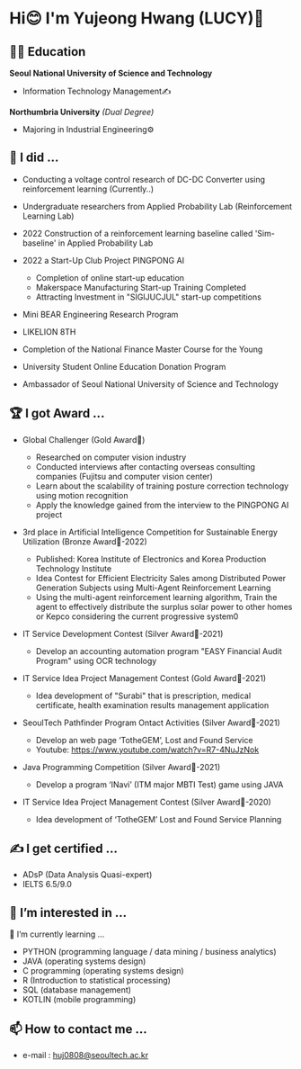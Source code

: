 # Hi😊 I'm Yujeong Hwang (LUCY)🙌

<!--
**HwnagYujeong0808/HwnagYujeong0808** is a ✨ _special_ ✨ repository because its `README.md` (this file) appears on your GitHub profile.

Here are some ideas to get you started:

- 🔭 I’m currently working on ...
- 🌱 I’m currently learning ...
- 👯 I’m looking to collaborate on ...
- 🤔 I’m looking for help with ...
- 💬 Ask me about ...
- 📫 How to reach me: ...
- 😄 Pronouns: ...
- ⚡ Fun fact: ...
-->

## 👩‍🎓 Education 

**Seoul National University of Science and Technology**
- Information Technology Management✍

**Northumbria University** *(Dual Degree)* 
- Majoring in Industrial Engineering⚙

## 📔 I did ...
    
- Conducting a voltage control research of DC-DC Converter using reinforcement learning (Currently..)

- Undergraduate researchers from Applied Probability Lab (Reinforcement Learning Lab)

- 2022 Construction of a reinforcement learning baseline called 'Sim-baseline' in Applied Probability Lab

- 2022 a Start-Up Club Project PINGPONG AI
    - Completion of online start-up education
    - Makerspace Manufacturing Start-up Training Completed
    - Attracting Investment in "SIGIJUCJUL" start-up competitions

- Mini BEAR Engineering Research Program

- LIKELION 8TH

- Completion of the National Finance Master Course for the Young

- University Student Online Education Donation Program

- Ambassador of Seoul National University of Science and Technology
    
## 🏆 I got Award ...

- Global Challenger (Gold Award🥇)
    - Researched on computer vision industry
    - Conducted interviews after contacting overseas consulting companies (Fujitsu and computer vision center)
    - Learn about the scalability of training posture correction technology using motion recognition
    - Apply the knowledge gained from the interview to the PINGPONG AI project 

- 3rd place in Artificial Intelligence Competition for Sustainable Energy Utilization (Bronze Award🥉-2022)
    - Published: Korea Institute of Electronics and Korea Production Technology Institute
    - Idea Contest for Efficient Electricity Sales among Distributed Power Generation Subjects using Multi-Agent Reinforcement Learning
    - Using the multi-agent reinforcement learning algorithm, Train the agent to effectively distribute the surplus solar power to other homes or Kepco considering the current progressive system0

- IT Service Development Contest (Silver Award🥈-2021)

    - Develop an accounting automation program "EASY Financial Audit Program" using OCR technology

- IT Service Idea Project Management Contest (Gold Award🥇-2021)
    - Idea development of "Surabi" that is prescription, medical certificate, health examination results management application

- SeoulTech Pathfinder Program Ontact Activities (Silver Award🥈-2021)
    - Develop an web page ‘TotheGEM’, Lost and Found Service 
    - Youtube: https://www.youtube.com/watch?v=R7-4NuJzNok

- Java Programming Competition (Silver Award🥈-2021)
    - Develop a program ‘INavi’ (ITM major MBTI Test) game using JAVA 

- IT Service Idea Project Management Contest (Silver Award🥈-2020)
    - Idea development of ‘TotheGEM’ Lost and Found Service Planning
        
    
## ✍ I get certified ...

- ADsP (Data Analysis Quasi-expert)
- IELTS 6.5/9.0
   

## 👀 I’m interested in ...

🌱 I’m currently learning ...

- PYTHON (programming language / data mining / business analytics)
- JAVA (operating systems design)
- C programming (operating systems design)
- R (Introduction to statistical processing)
- SQL (database management)
- KOTLIN (mobile programming)
   

## 📫 How to contact me ...

- e-mail : huj0808@seoultech.ac.kr


